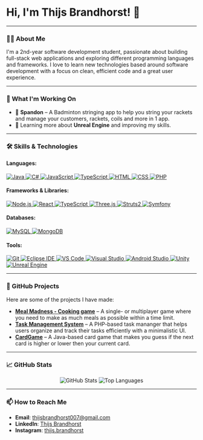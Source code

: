 # Hi, I'm Thijs Brandhorst! 👋

---

### 👨‍💻 About Me

I'm a 2nd-year software development student, passionate about building full-stack web applications and exploring different programming languages and frameworks. I love to learn new technologies based around software development with a focus on clean, efficient code and a great user experience.

---

### 🚧 What I'm Working On

- 🔨 **Spandon** – A Badminton stringing app to help you string your rackets and manage your customers, rackets, coils and more in 1 app.
- 📝 Learning more about **Unreal Engine** and improving my skills.

---

### 🛠 Skills & Technologies

#### **Languages:**
<p align="left">
  <a href="https://www.java.com/">
    <img src="https://img.shields.io/badge/Java-007396?style=for-the-badge&logo=java&logoColor=white" alt="Java" />
  </a>
  <a href="https://docs.microsoft.com/en-us/dotnet/csharp/">
    <img src="https://img.shields.io/badge/C%23-239120?style=for-the-badge&logo=csharp&logoColor=white" alt="C#" />
  </a>
  <a href="https://developer.mozilla.org/en-US/docs/Web/JavaScript">
    <img src="https://img.shields.io/badge/JavaScript-F7DF1E?style=for-the-badge&logo=javascript&logoColor=black" alt="JavaScript" />
  </a>
  <a href="https://www.typescriptlang.org/">
    <img src="https://img.shields.io/badge/TypeScript-3178C6?style=for-the-badge&logo=typescript&logoColor=white" alt="TypeScript" />
  </a>
  <a href="https://developer.mozilla.org/en-US/docs/Web/HTML">
    <img src="https://img.shields.io/badge/HTML-E34F26?style=for-the-badge&logo=html5&logoColor=white" alt="HTML" />
  </a>
  <a href="https://developer.mozilla.org/en-US/docs/Web/CSS">
    <img src="https://img.shields.io/badge/CSS-1572B6?style=for-the-badge&logo=css3&logoColor=white" alt="CSS" />
  </a>
  <a href="https://www.php.net/">
    <img src="https://img.shields.io/badge/PHP-777BB4?style=for-the-badge&logo=php&logoColor=white" alt="PHP" />
  </a>
</p>

#### **Frameworks & Libraries:**
<p align="left">
  <a href="https://nodejs.org/">
    <img src="https://img.shields.io/badge/Node.js-339933?style=for-the-badge&logo=node.js&logoColor=white" alt="Node.js" />
  </a>
  <a href="https://reactjs.org/">
    <img src="https://img.shields.io/badge/React-61DAFB?style=for-the-badge&logo=react&logoColor=black" alt="React" />
  </a>
  <a href="https://www.typescriptlang.org/">
    <img src="https://img.shields.io/badge/TypeScript-3178C6?style=for-the-badge&logo=typescript&logoColor=white" alt="TypeScript" />
  </a>
  <a href="https://threejs.org/">
    <img src="https://img.shields.io/badge/Three.js-000000?style=for-the-badge&logo=three.js&logoColor=white" alt="Three.js" />
  </a>
  <a href="https://struts.apache.org/">
    <img src="https://img.shields.io/badge/Struts2-8B0000?style=for-the-badge&logoColor=white" alt="Struts2" />
  </a>
  <a href="https://symfony.com/">
    <img src="https://img.shields.io/badge/Symfony-000000?style=for-the-badge&logo=symfony&logoColor=white" alt="Symfony" />
  </a>
</p>

#### **Databases:**
<p align="left">
  <a href="https://www.mysql.com/">
    <img src="https://img.shields.io/badge/MySQL-4479A1?style=for-the-badge&logo=mysql&logoColor=white" alt="MySQL" />
  </a>
  <a href="https://www.mongodb.com/">
    <img src="https://img.shields.io/badge/MongoDB-47A248?style=for-the-badge&logo=mongodb&logoColor=white" alt="MongoDB" />
  </a>
</p>

#### **Tools:**
<p align="left">
  <a href="https://git-scm.com/">
    <img src="https://img.shields.io/badge/Git-F05032?style=for-the-badge&logo=git&logoColor=white" alt="Git" />
  </a>
  <a href="https://www.eclipse.org/ide/">
    <img src="https://img.shields.io/badge/Eclipse-2C2255?style=for-the-badge&logo=eclipse&logoColor=white" alt="Eclipse IDE" />
  </a>
  <a href="https://code.visualstudio.com/">
    <img src="https://img.shields.io/badge/VS_Code-007ACC?style=for-the-badge&logo=visual-studio-code&logoColor=white" alt="VS Code" />
  </a>
  <a href="https://visualstudio.microsoft.com/">
    <img src="https://img.shields.io/badge/Visual_Studio-5C2D91?style=for-the-badge&logo=visual-studio&logoColor=white" alt="Visual Studio" />
  </a>
  <a href="https://developer.android.com/studio">
    <img src="https://img.shields.io/badge/Android_Studio-3DDC84?style=for-the-badge&logo=android-studio&logoColor=white" alt="Android Studio" />
  </a>
  <a href="https://unity.com/">
    <img src="https://img.shields.io/badge/Unity-000000?style=for-the-badge&logo=unity&logoColor=white" alt="Unity" />
  </a>
  <a href="https://www.unrealengine.com/">
    <img src="https://img.shields.io/badge/Unreal_Engine-0E1128?style=for-the-badge&logo=unreal-engine&logoColor=white" alt="Unreal Engine" />
  </a>
</p>

---

### 📂 GitHub Projects

Here are some of the projects I have made:

- **[Meal Madness - Cooking game]((https://github.com/ThijsBrandhorst/Meal-Madness))** – A single- or multiplayer game where you need to make as much meals as possible within a time limit.
- **[Task Management System]((https://github.com/ThijsBrandhorst/TaskFlow))** – A PHP-based task mananger that helps users organize and track their tasks efficiently with a minimalistic UI.
- **[CardGame]((https://github.com/ThijsBrandhorst/CardGame))** – A Java-based card game that makes you guess if the next card is higher or lower then your current card.

---

### 📈 GitHub Stats

<p align="center">
  <img src="https://github-readme-stats.vercel.app/api?username=ThijsBrandhorst&show_icons=true&theme=radical" alt="GitHub Stats" />
  <img src="https://github-readme-stats.vercel.app/api/top-langs/?username=ThijsBrandhorst&layout=compact&theme=radical" alt="Top Languages" />
</p>

---

### 📫 How to Reach Me

- **Email**: [thijsbrandhorst007@gmail.com](mailto:thijsbrandhorst007@gmail.com)
- **LinkedIn**: [Thijs Brandhorst](https://www.linkedin.com/in/thijs-brandhorst/)
- **Instagram**: [thijs.brandhorst](https://www.instagram.com/thijs.brandhorst/)
